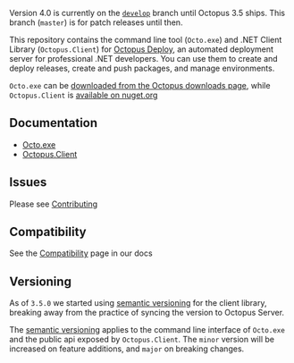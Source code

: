 Version 4.0 is currently on the [`develop`][8] branch until Octopus 3.5 ships. This branch (`master`) is for patch releases until then.

This repository contains the command line tool (`Octo.exe`) and .NET Client Library (`Octopus.Client`) for [Octopus Deploy][1], an automated deployment server for professional .NET developers. You can use them to create and deploy releases, create and push packages, and manage environments.

`Octo.exe` can be [downloaded from the Octopus downloads page][2], while `Octopus.Client` is [available on nuget.org][3]

## Documentation
- [Octo.exe][4]
- [Octopus.Client][5]

## Issues
Please see [Contributing](CONTRIBUTING.md)

## Compatibility
See the [Compatibility][7] page in our docs

## Versioning
As of `3.5.0` we started using [semantic versioning][6] for the client library, breaking away from the practice of syncing the version to Octopus Server.

The [semantic versioning][6] applies to the command line interface of `Octo.exe` and the public api exposed by `Octopus.Client`. The `minor` version will be increased on feature additions, and `major` on breaking changes.


[1]: https://octopus.com
[2]: https://octopus.com/downloads
[3]: https://www.nuget.org/packages/Octopus.Client
[4]: http://docs.octopusdeploy.com/display/OD/Octo.exe+Command+Line
[5]: http://docs.octopusdeploy.com/display/OD/Octopus.Client
[6]: http://semver.org/
[7]: http://docs.octopusdeploy.com/display/OD/Compatibility
[8]: https://github.com/OctopusDeploy/OctopusClients/tree/develop
